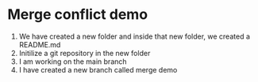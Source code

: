 # Merge conflict demo

1. We have created a new folder and inside that new folder, we created a README.md
2. Initilize a git repository in the new folder
3. I am working on the main branch
4. I have created a new branch called merge demo

